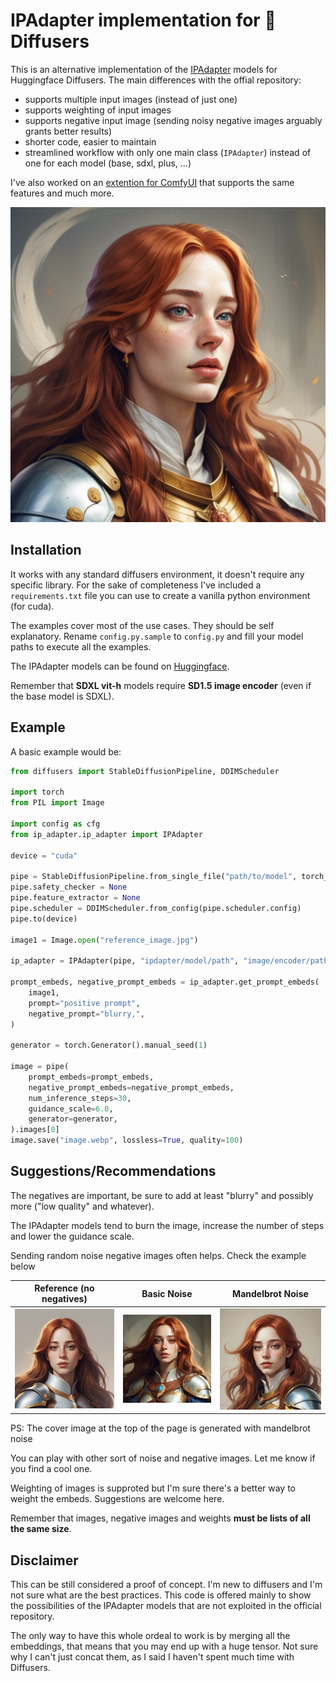 # IPAdapter implementation for :hugs: Diffusers

This is an alternative implementation of the [IPAdapter](https://github.com/tencent-ailab/IP-Adapter) models for Huggingface Diffusers. The main differences with the offial repository:

- supports multiple input images (instead of just one)
- supports weighting of input images
- supports negative input image (sending noisy negative images arguably grants better results)
- shorter code, easier to maintain
- streamlined workflow with only one main class (`IPAdapter`) instead of one for each model (base, sdxl, plus, ...)

I've also worked on an [extention for ComfyUI](https://github.com/cubiq/ComfyUI_IPAdapter_plus) that supports the same features and much more.

![cover](assets/cover.webp)

## Installation

It works with any standard diffusers environment, it doesn't require any specific library. For the sake of completeness I've included a `requirements.txt` file you can use to create a vanilla python environment (for cuda).

The examples cover most of the use cases. They should be self explanatory. Rename `config.py.sample` to `config.py` and fill your model paths to execute all the examples.

The IPAdapter models can be found on [Huggingface](https://huggingface.co/h94/IP-Adapter).

Remember that **SDXL vit-h** models require **SD1.5 image encoder** (even if the base model is SDXL).

## Example

A basic example would be:

```python
from diffusers import StableDiffusionPipeline, DDIMScheduler

import torch
from PIL import Image

import config as cfg
from ip_adapter.ip_adapter import IPAdapter

device = "cuda"

pipe = StableDiffusionPipeline.from_single_file("path/to/model", torch_dtype=torch.float16)
pipe.safety_checker = None
pipe.feature_extractor = None
pipe.scheduler = DDIMScheduler.from_config(pipe.scheduler.config)
pipe.to(device)

image1 = Image.open("reference_image.jpg")

ip_adapter = IPAdapter(pipe, "ipdapter/model/path", "image/encoder/path", device=device)

prompt_embeds, negative_prompt_embeds = ip_adapter.get_prompt_embeds(
    image1,
    prompt="positive prompt",
    negative_prompt="blurry,",
)

generator = torch.Generator().manual_seed(1)

image = pipe(
    prompt_embeds=prompt_embeds,
    negative_prompt_embeds=negative_prompt_embeds,
    num_inference_steps=30,
    guidance_scale=6.0,
    generator=generator,
).images[0]
image.save("image.webp", lossless=True, quality=100)
```

## Suggestions/Recommendations

The negatives are important, be sure to add at least "blurry" and possibly more ("low quality" and whatever).

The IPAdapter models tend to burn the image, increase the number of steps and lower the guidance scale.

Sending random noise negative images often helps. Check the example below

| Reference (no negatives) | Basic Noise | Mandelbrot Noise |
| --- | --- | --- |
| <img src="output/ipadapter_sd15_multi.webp" width="256" alt="no negative" /> | <img src="output/ipadapter_sd15_noise.webp" width="256" alt="no negative" /> | <img src="output/ipadapter_sd15_madelbrot.webp" width="256" alt="no negative" /> |

PS: The cover image at the top of the page is generated with mandelbrot noise

You can play with other sort of noise and negative images. Let me know if you find a cool one.

Weighting of images is supproted but I'm sure there's a better way to weight the embeds. Suggestions are welcome here.

Remember that images, negative images and weights **must be lists of all the same size**.

## Disclaimer

This can be still considered a proof of concept. I'm new to diffusers and I'm not sure what are the best practices. This code is offered mainly to show the possibilities of the IPAdapter models that are not exploited in the official repository.

The only way to have this whole ordeal to work is by merging all the embeddings, that means that you may end up with a huge tensor. Not sure why I can't just concat them, as I said I haven't spent much time with Diffusers.
